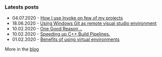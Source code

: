 ### Latests posts
* 04.07.2020 - [How I use Invoke on few of my projects](https://rasjani.github.io/2020/07/04/how-i-use-invoke.html)
* 18.06.2020 - [Using Windows Git as remote visual studio environment](https://rasjani.github.io/2020/06/18/remote-git-bash-vs.html)
* 10.02.2020 - [One Good Reason ..](https://rasjani.github.io/2020/02/10/one-good-reason.html)
* 10.02.2020 - [Speeding up C++ Build Pipelines.](https://rasjani.github.io/2020/02/10/speeding-up-cpp-pipelines.html)
* 01.02.2020 - [Benefits of using virtual environments](https://rasjani.github.io/2020/02/01/benefits-of-venvs.html)

More in the [blog](http://rasjani.github.io)
